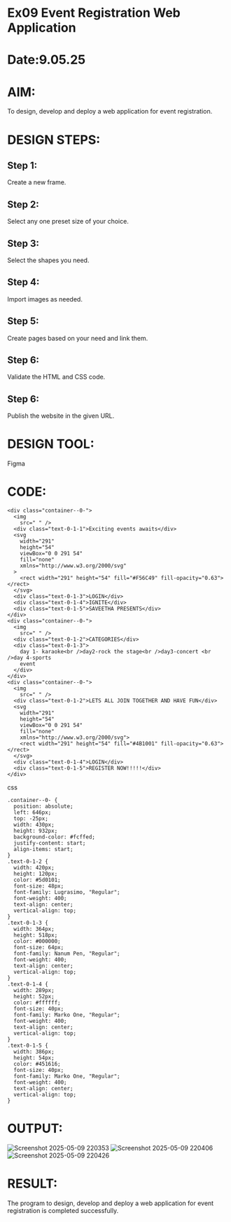 # Ex09 Event Registration Web Application
# Date:9.05.25
# AIM:
To design, develop and deploy a web application for event registration.

# DESIGN STEPS:
## Step 1:
Create a new frame.

## Step 2:
Select any one preset size of your choice.

## Step 3:
Select the shapes you need.

## Step 4:
Import images as needed.

## Step 5:
Create pages based on your need and link them.

## Step 6:
Validate the HTML and CSS code.

## Step 6:
Publish the website in the given URL.

# DESIGN TOOL:
Figma

# CODE:  
```
<div class="container--0-">
  <img
    src=" " />
  <div class="text-0-1-1">Exciting events awaits</div>
  <svg
    width="291"
    height="54"
    viewBox="0 0 291 54"
    fill="none"
    xmlns="http://www.w3.org/2000/svg"
  >
    <rect width="291" height="54" fill="#F56C49" fill-opacity="0.63"></rect>
  </svg>
  <div class="text-0-1-3">LOGIN</div>
  <div class="text-0-1-4">IGNITE</div>
  <div class="text-0-1-5">SAVEETHA PRESENTS</div>
</div>
<div class="container--0-">
  <img
    src=" " />
  <div class="text-0-1-2">CATEGORIES</div>
  <div class="text-0-1-3">
    day 1- karaoke<br />day2-rock the stage<br />day3-concert <br />day 4-sports
    event
  </div>
</div>
<div class="container--0-">
  <img
    src=" " />
  <div class="text-0-1-2">LETS ALL JOIN TOGETHER AND HAVE FUN</div>
  <svg
    width="291"
    height="54"
    viewBox="0 0 291 54"
    fill="none"
    xmlns="http://www.w3.org/2000/svg">
    <rect width="291" height="54" fill="#4B1001" fill-opacity="0.63"></rect>
  </svg>
  <div class="text-0-1-4">LOGIN</div>
  <div class="text-0-1-5">REGISTER NOW!!!!!</div>
</div>
```
css
```
.container--0- {
  position: absolute;
  left: 646px;
  top: -25px;
  width: 430px;
  height: 932px;
  background-color: #fcffed;
  justify-content: start;
  align-items: start;
}
.text-0-1-2 {
  width: 420px;
  height: 120px;
  color: #5d0101;
  font-size: 48px;
  font-family: Lugrasimo, "Regular";
  font-weight: 400;
  text-align: center;
  vertical-align: top;
}
.text-0-1-3 {
  width: 364px;
  height: 518px;
  color: #000000;
  font-size: 64px;
  font-family: Nanum Pen, "Regular";
  font-weight: 400;
  text-align: center;
  vertical-align: top;
}
.text-0-1-4 {
  width: 289px;
  height: 52px;
  color: #ffffff;
  font-size: 40px;
  font-family: Marko One, "Regular";
  font-weight: 400;
  text-align: center;
  vertical-align: top;
}
.text-0-1-5 {
  width: 386px;
  height: 54px;
  color: #451616;
  font-size: 40px;
  font-family: Marko One, "Regular";
  font-weight: 400;
  text-align: center;
  vertical-align: top;
}
```
# OUTPUT:
![Screenshot 2025-05-09 220353](https://github.com/user-attachments/assets/5066d544-bd94-4654-b913-3733ffa598f0)
![Screenshot 2025-05-09 220406](https://github.com/user-attachments/assets/5468aafb-6f93-4a7f-84a0-5f8a320c484f)
![Screenshot 2025-05-09 220426](https://github.com/user-attachments/assets/6bdcaced-2fd8-47e4-9852-6ebb9cc22ebb)


# RESULT:
The program to design, develop and deploy a web application for event registration is completed successfully.
